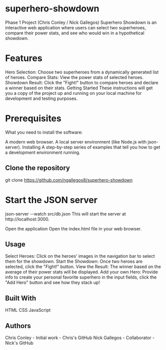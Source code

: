 # superhero-showdown
Phase 1 Project (Chris Conley / Nick Gallegos)
Superhero Showdown is an interactive web application where users can select two superheroes, compare their power stats, and see who would win in a hypothetical showdown.

# Features
Hero Selection: Choose two superheroes from a dynamically generated list of heroes.
Compare Stats: View the power stats of selected heroes.
Showdown Result: Click the "Fight!" button to compare heroes and declare a winner based on their stats.
Getting Started
These instructions will get you a copy of the project up and running on your local machine for development and testing purposes.

# Prerequisites
What you need to install the software:

A modern web browser.
A local server environment (like Node.js with json-server).
Installing
A step-by-step series of examples that tell you how to get a development environment running.

## Clone the repository
git clone https://github.com/ngallegos8/superhero-showdown


# Start the JSON server
json-server --watch src/db.json
This will start the server at http://localhost:3000.

Open the application
Open the index.html file in your web browser.

## Usage
Select Heroes: Click on the heroes' images in the navigation bar to select them for the showdown.
Start the Showdown: Once two heroes are selected, click the "Fight!" button.
View the Result: The winner based on the average of their power stats will be displayed.
Add your own Hero: Provide info to create your personal favorite superhero in the input fields, click the "Add Hero" button and see how they stack up!


## Built With
HTML
CSS
JavaScript


## Authors
Chris Conley - Initial work - Chris's GitHub
Nick Gallegos - Collaborator - Nick's GitHub
